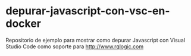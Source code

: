 # depurar-javascript-con-vsc-en-docker
Repositorio de ejemplo para mostrar como depurar Javascript con Visual Studio Code como soporte para http://www.rqlogic.com

